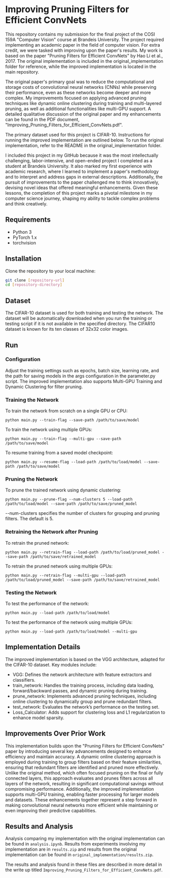# Improving Pruning Filters for Efficient ConvNets

This repository contains my submission for the final project of the COSI 159A "Computer Vision" course at Brandeis University. The project required implementing an academic paper in the field of computer vision. For extra credit, we were tasked with improving upon the paper's results. My work is based on the paper "Pruning Filters for Efficient ConvNets" by Hao Li et al., 2017. The original implementation is included in the original_implementation folder for reference, while the improved implementation is located in the main repository.

The original paper's primary goal was to reduce the computational and storage costs of convolutional neural networks (CNNs) while preserving their performance, even as these networks become deeper and more complex. My improvements focused on applying advanced pruning techniques like dynamic online clustering during training and multi-layered pruning, as well as additional functionalities like multi-GPU support. A detailed qualitative discussion of the original paper and my enhancements can be found in the PDF document, "Improving_Pruning_Filters_for_Efficient_ConvNets.pdf".

The primary dataset used for this project is CIFAR-10. Instructions for running the improved implementation are outlined below. To run the original implementation, refer to the README in the original_implementation folder.

I included this project in my GitHub because it was the most intellectually challenging, labor-intensive, and open-ended project I completed as a student at Brandeis University. It also marked my first experience with academic research, where I learned to implement a paper's methodology and to interpret and address gaps in external descriptions. Additionally, the pursuit of improvements to the paper challenged me to think innovatively, devising novel ideas that offered meaningful enhancements. Given these lessons, the completion of this project marks a pivotal milestone in my computer science journey, shaping my ability to tackle complex problems and think creatively.

## Requirements

- Python 3
- PyTorch 1.x
- torchvision

## Installation

Clone the repository to your local machine:

```bash
git clone [repository-url]
cd [repository-directory]
```

## Dataset

The CIFAR-10 dataset is used for both training and testing the network. The dataset will be automatically downloaded when you run the training or testing script if it is not available in the specified directory. The CIFAR10 dataset is known for its ten classes of 32x32 color images.


## Run

### Configuration

Adjust the training settings such as epochs, batch size, learning rate, and the path for saving models in the args configuration in the parameter.py script.  The improved implementation also supports Multi-GPU Training and Dynamic Clustering for filter pruning.



### Training the Network

To train the network from scratch on a single GPU or CPU:

```
python main.py --train-flag --save-path /path/to/save/model

```

To train the network using multiple GPUs:

```
python main.py --train-flag --multi-gpu --save-path /path/to/save/model

```
To resume training from a saved model checkpoint:
```
python main.py --resume-flag --load-path /path/to/load/model --save-path /path/to/save/model

```


### Pruning the Network

To prune the trained network using dynamic clustering:

```
python main.py --prune-flag --num-clusters 5 --load-path /path/to/load/model --save-path /path/to/save/pruned_model

```
--num-clusters specifies the number of clusters for grouping and pruning filters. The default is 5.

### Retraining the Network after Pruning

To retrain the pruned network:

```
python main.py --retrain-flag --load-path /path/to/load/pruned_model --save-path /path/to/save/retrained_model

```
To retrain the pruned network using multiple GPUs:

```
python main.py --retrain-flag --multi-gpu --load-path /path/to/load/pruned_model --save-path /path/to/save/retrained_model

```


### Testing the Network

To test the performance of the network:

```
python main.py --load-path /path/to/load/model
```

To test the performance of the network using multiple GPUs:

```
python main.py --load-path /path/to/load/model --multi-gpu
```
## Implementation Details

The improved implementation is based on the VGG architecture, adapted for the CIFAR-10 dataset. Key modules include:

- VGG: Defines the network architecture with feature extractors and classifiers.
- train_network: Handles the training process, including data loading, forward/backward passes, and dynamic pruning during training.
- prune_network: Implements advanced pruning techniques, including online clustering to dynamically group and prune redundant filters.
- test_network: Evaluates the network’s performance on the testing set.
- Loss_Calculator: Adds support for clustering loss and L1 regularization to enhance model sparsity.



## Improvements Over Prior Work
This implementation builds upon the "Pruning Filters for Efficient ConvNets" paper by introducing several key advancements designed to enhance efficiency and maintain accuracy. A dynamic online clustering approach is employed during training to group filters based on their feature similarities, ensuring that redundant filters are identified and pruned more effectively. Unlike the original method, which often focused pruning on the final or fully connected layers, this approach evaluates and prunes filters across all layers of the network, resulting in significant computational savings without compromising performance. Additionally, the improved implementation supports multi-GPU training, enabling faster processing for larger models and datasets. These enhancements together represent a step forward in making convolutional neural networks more efficient while maintaining or even improving their predictive capabilities.


## Results and Analysis
Analysis comparing my implementation with the original implementation can be found in `analysis.ipynb`. Results from experiments involving my implementation are in `results.zip` and results from the original implementation can be found in `original_implementation/results.zip`.

The results and analysis found in these files are described in more detail in the write up titled `Improving_Pruning_Filters_for_Efficient_ConvNets.pdf`.
